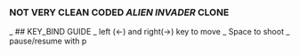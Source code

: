 ### NOT VERY CLEAN CODED _ALIEN INVADER_ CLONE

_ ## KEY_BIND GUIDE
_ left (<-) and right(->) key to move
_ Space to shoot
_ pause/resume with p
